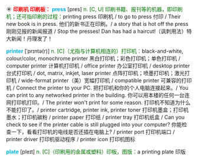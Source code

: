 ☀ <font color="red">**印刷机 印刷板：**</font>
<font color="sky blue">**press**</font> [pres] 
<font color="rgb(227, 108, 9)">n. [C, U] 印刷书籍、报刊等的机器，即印刷机；还可指印刷的过程：</font>printing press 印刷机 / to go to press 付印 / Their new book is in press. 他们的新书正在印刷。/ a story that is hot off the press 刚刚见报的新闻报道 / Stop the presses! Dan has had a haircut!（讽刺用法）特大新闻！丹理发了！
           
<font color="sky blue">**printer**</font> [ˈprɪntə(r)]
<font color="rgb(227, 108, 9)">n. [C]（尤指与计算机相连的）打印机：</font>black-and-white, colour/color, monochrome printer 黑白打印机；彩色打印机；单色打印机 / computer printer 计算机打印机 / office printer 办公室打印机 / desktop printer 台式打印机 / dot, matrix, inkjet, laser printer 点阵打印机；喷墨打印机；激光打印机 / wide-format printer（美）宽幅打印机 / compatible printer 可兼容的打印机 / Connect the printer to your PC. 把打印机和你的个人电脑连接起来。/ You can print to any networked printer in the building. 你可以用本楼的任何一台连网打印机打印。/ The printer won't print for some reason. 打印机不知道为什么不能打印了。/ printer cartridge, printer ink, printer toner 打印机墨盒；打印机墨水；打印机碳粉 / printer paper 打印纸 / printer tray 打印机纸盒 / Can you check to see if the printer cable is still plugged into your computer? 你能检查一下，看看打印机的电线是否还插在电脑上? / printer port 打印机端口 / printer driver 打印机驱动程序 / printer icon 打印机图标

<font color="sky blue">**plate**</font> [pleɪt] 
<font color="rgb(227, 108, 9)">n. [C]（印刷用的金属或塑料）印板，图版：</font>a printing plate 印版
